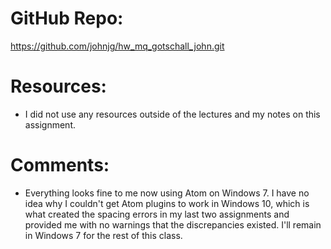 # GitHub Repo:
https://github.com/johnjg/hw_mq_gotschall_john.git

# Resources:
- I did not use any resources outside of the lectures and my notes on this assignment.

# Comments:
- Everything looks fine to me now using Atom on Windows 7. I have no idea why I couldn't get Atom plugins to work in Windows 10, which is what created the spacing errors in my last two assignments and provided me with no warnings that the discrepancies existed. I'll remain in Windows 7 for the rest of this class.
